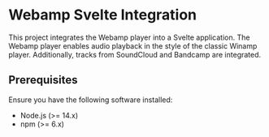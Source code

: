 # Webamp Svelte Integration

This project integrates the Webamp player into a Svelte application. The Webamp player enables audio playback in the style of the classic Winamp player. Additionally, tracks from SoundCloud and Bandcamp are integrated.

## Prerequisites

Ensure you have the following software installed:

- Node.js (>= 14.x)
- npm (>= 6.x)

   
